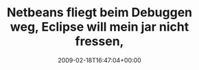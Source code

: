 ---
retweeted: false
source: <a href="http://twitter.com" rel="nofollow">Twitter Web Client</a>
entities:
  hashtags:
  - text: helau
    indices:
    - '132'
    - '138'
  symbols: []
  user_mentions: []
  urls: []
display_text_range:
- '0'
- '138'
favorite_count: '0'
id_str: '1223409030'
truncated: false
retweet_count: '0'
id: '1223409030'
created_at: Wed Feb 18 16:47:04 +0000 2009
favorited: false
full_text: 'Netbeans fliegt beim Debuggen weg, Eclipse will mein jar nicht fressen,
  und die Cleveland Java Usergroup folgt mir jetzt auch noch. #helau'
lang: de
tags:
- helau
- pesos/twitter
date: '2009-02-18T16:47:04+00:00'
src: https://twitter.com/bascht/status/1223409030
original_url: https://twitter.com/bascht/status/1223409030
type: twitter_tweet
text: 'Netbeans fliegt beim Debuggen weg, Eclipse will mein jar nicht fressen, und
  die Cleveland Java Usergroup folgt mir jetzt auch noch. #helau'
title: Netbeans fliegt beim Debuggen weg, Eclipse will mein jar nicht fressen,

---